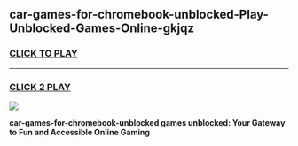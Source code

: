
## car-games-for-chromebook-unblocked-Play-Unblocked-Games-Online-gkjqz
<h3>
<a href="https://premium76.site?title=car-games-for-chromebook-unblocked&ref=24A">CLICK TO PLAY</a></h3>
<hr>

<h3>
<a href="https://premium76.site?title=car-games-for-chromebook-unblocked&ref=24A">CLICK 2 PLAY</a>
  
</h3>

<a href="https://premium76.site?title=car-games-for-chromebook-unblocked&ref=24A"><img src="https://clearcache.store/games.png"></a>


**car-games-for-chromebook-unblocked games unblocked: Your Gateway to Fun and Accessible Online Gaming**

